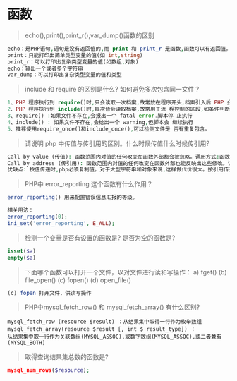 
# 函数


> echo(),print(),print_r(),var_dump()函数的区别

```php
echo：是PHP语句,语句是没有返回值的,而 print 和 print_r 是函数,函数可以有返回值。
print：只能打印出简单类型变量的值(如 int,string)
print_r：可以打印出复杂类型变量的值(如数组,对象)
echo：输出一个或者多个字符串
var_dump：可以打印出复杂类型变量的值和类型
```

> include 和 require 的区别是什么? 如何避免多次包含同一文件？

```php
1、PHP 程序执行到 require()时,只会读取一次档案,故常放在程序开头,档案引入后 PHP 会将网页档重新编译,让引入档成为原先网页 的一部分。
2、PHP 程序执行到 include()时,每次皆会读取档案,故常用于流 程控制的区段,如条件判断或循环中。
3、require() :如果文件不存在,会报出一个 fatal error.脚本停 止执行
4、include() : 如果文件不存在,会给出一个 warning,但脚本会 继续执行 
5、推荐使用require_once()和include_once(),可以检测文件是 否有重复包含。
```

> 请说明 php 中传值与传引用的区别。什么时候传值什么时候传引用?

```php
Call by value (传值): 函数范围内对值的任何改变在函数外部都会被忽略。调用方式:函数名(参数 1,参数 2);
Call by address (传引用): 函数范围内对值的任何改变在函数外部也能反映出这些修改。调用方式:函数名(&参数 1,&参数 2);
优缺点: 按值传递时,php必须复制值。对于大型字符串和对象来说,这样做代价很大。按引用传递则不需要复制值,对于性能提高有好处。
```

> PHP中 error_reporting 这个函数有什么作用？

```php
error_reporting() 用来配置错误信息汇报的等级。

相关用法：
error_reporting(0);
ini_set('error_reporting', E_ALL);
```

> 检测一个变量是否有设置的函数是? 是否为空的函数是?

```php
isset($a)
empty($a)
```

> 下面哪个函数可以打开一个文件，以对文件进行读和写操作：
a) fget()  (b) file_open()  (c) fopen()  (d) open_file()

```php
(c) fopen 打开文件，供读写操作
```

> PHP中mysql_fetch_row() 和 mysql_fetch_array() 有什么区别?

```
mysql_fetch_row (resource $result) ：从结果集中取得一行作为枚举数组 
mysql_fetch_array(resource $result [, int $ result_type]) ：
从结果集中取一行作为关联数组(MYSQL_ASSOC),或数字数组(MYSQL_ASSOC),或二者兼有(MYSQL_BOTH)
```

> 取得查询结果集总数的函数是?

```php
mysql_num_rows($resource);
```

> 

```php

```

> 

```php

```

> 

```php

```

> 

```php

```

> 

```php

```


